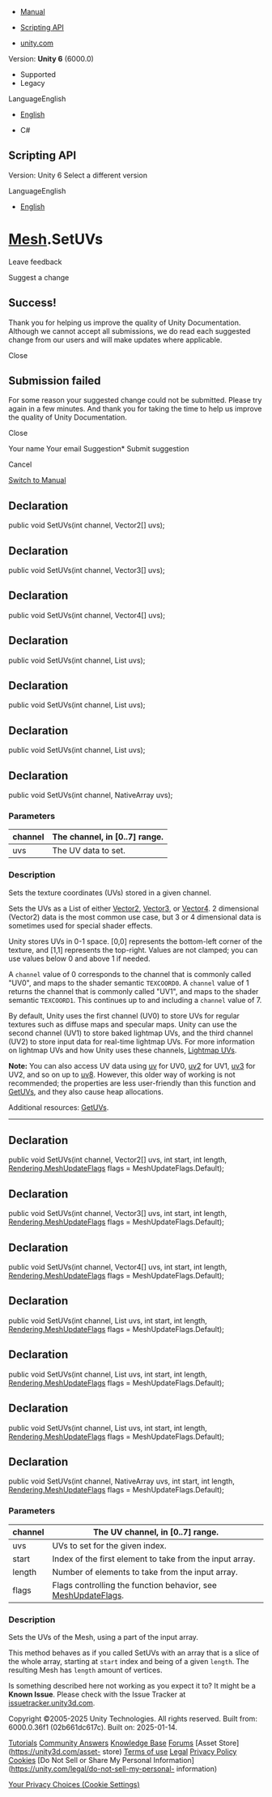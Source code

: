 [ ]()

  * [Manual](../Manual/index.html)
  * [Scripting API](../ScriptReference/index.html)

  * [unity.com](https://unity.com/)

Version: **Unity 6** (6000.0)

  * Supported
  * Legacy

LanguageEnglish

  * [English]()

  * C#

[ ](https://docs.unity3d.com)

## Scripting API

Version: Unity 6 Select a different version

LanguageEnglish

  * [English]()

#  [Mesh](Mesh.html).SetUVs

Leave feedback

Suggest a change

## Success!

Thank you for helping us improve the quality of Unity Documentation. Although
we cannot accept all submissions, we do read each suggested change from our
users and will make updates where applicable.

Close

## Submission failed

For some reason your suggested change could not be submitted. Please <a>try
again</a> in a few minutes. And thank you for taking the time to help us
improve the quality of Unity Documentation.

Close

Your name Your email Suggestion* Submit suggestion

Cancel

[Switch to Manual](../Manual/class-Mesh.html "Go to Mesh Component in the
Manual")

## Declaration

public void SetUVs(int channel, Vector2[] uvs);

## Declaration

public void SetUVs(int channel, Vector3[] uvs);

## Declaration

public void SetUVs(int channel, Vector4[] uvs);

## Declaration

public void SetUVs(int channel, List<Vector2> uvs);

## Declaration

public void SetUVs(int channel, List<Vector3> uvs);

## Declaration

public void SetUVs(int channel, List<Vector4> uvs);

## Declaration

public void SetUVs(int channel, NativeArray<T> uvs);

### Parameters

channel | The channel, in [0..7] range.  
---|---  
uvs | The UV data to set.  
  
### Description

Sets the texture coordinates (UVs) stored in a given channel.

Sets the UVs as a List of either [Vector2](Vector2.html),
[Vector3](Vector3.html), or [Vector4](Vector4.html). 2 dimensional (Vector2)
data is the most common use case, but 3 or 4 dimensional data is sometimes
used for special shader effects.  
  
Unity stores UVs in 0-1 space. [0,0] represents the bottom-left corner of the
texture, and [1,1] represents the top-right. Values are not clamped; you can
use values below 0 and above 1 if needed.  
  
A `channel` value of 0 corresponds to the channel that is commonly called
"UV0", and maps to the shader semantic `TEXCOORD0`. A `channel` value of 1
returns the channel that is commonly called "UV1", and maps to the shader
semantic `TEXCOORD1`. This continues up to and including a `channel` value of
7.  
  
By default, Unity uses the first channel (UV0) to store UVs for regular
textures such as diffuse maps and specular maps. Unity can use the second
channel (UV1) to store baked lightmap UVs, and the third channel (UV2) to
store input data for real-time lightmap UVs. For more information on lightmap
UVs and how Unity uses these channels, [Lightmap
UVs](../Manual/LightingGiUvs.html).  
  
**Note:** You can also access UV data using [uv](Mesh-uv.html) for UV0,
[uv2](Mesh-uv2.html) for UV1, [uv3](Mesh-uv3.html) for UV2, and so on up to
[uv8](Mesh-uv8.html). However, this older way of working is not recommended;
the properties are less user-friendly than this function and
[GetUVs](Mesh.GetUVs.html), and they also cause heap allocations.  
  
Additional resources: [GetUVs](Mesh.GetUVs.html).

* * *

## Declaration

public void SetUVs(int channel, Vector2[] uvs, int start, int length,
[Rendering.MeshUpdateFlags](Rendering.MeshUpdateFlags.html) flags =
MeshUpdateFlags.Default);

## Declaration

public void SetUVs(int channel, Vector3[] uvs, int start, int length,
[Rendering.MeshUpdateFlags](Rendering.MeshUpdateFlags.html) flags =
MeshUpdateFlags.Default);

## Declaration

public void SetUVs(int channel, Vector4[] uvs, int start, int length,
[Rendering.MeshUpdateFlags](Rendering.MeshUpdateFlags.html) flags =
MeshUpdateFlags.Default);

## Declaration

public void SetUVs(int channel, List<Vector2> uvs, int start, int length,
[Rendering.MeshUpdateFlags](Rendering.MeshUpdateFlags.html) flags =
MeshUpdateFlags.Default);

## Declaration

public void SetUVs(int channel, List<Vector3> uvs, int start, int length,
[Rendering.MeshUpdateFlags](Rendering.MeshUpdateFlags.html) flags =
MeshUpdateFlags.Default);

## Declaration

public void SetUVs(int channel, List<Vector4> uvs, int start, int length,
[Rendering.MeshUpdateFlags](Rendering.MeshUpdateFlags.html) flags =
MeshUpdateFlags.Default);

## Declaration

public void SetUVs(int channel, NativeArray<T> uvs, int start, int length,
[Rendering.MeshUpdateFlags](Rendering.MeshUpdateFlags.html) flags =
MeshUpdateFlags.Default);

### Parameters

channel | The UV channel, in [0..7] range.  
---|---  
uvs | UVs to set for the given index.  
start | Index of the first element to take from the input array.  
length | Number of elements to take from the input array.  
flags | Flags controlling the function behavior, see [MeshUpdateFlags](Rendering.MeshUpdateFlags.html).  
  
### Description

Sets the UVs of the Mesh, using a part of the input array.

This method behaves as if you called SetUVs with an array that is a slice of
the whole array, starting at `start` index and being of a given `length`. The
resulting Mesh has `length` amount of vertices.

Is something described here not working as you expect it to? It might be a
**Known Issue**. Please check with the Issue Tracker at
[issuetracker.unity3d.com](https://issuetracker.unity3d.com).

Copyright ©2005-2025 Unity Technologies. All rights reserved. Built from:
6000.0.36f1 (02b661dc617c). Built on: 2025-01-14.

[Tutorials](https://unity3d.com/learn) [Community
Answers](https://answers.unity3d.com) [Knowledge
Base](https://support.unity3d.com/hc/en-us)
[Forums](https://forum.unity3d.com) [Asset Store](https://unity3d.com/asset-
store) [Terms of use](https://docs.unity3d.com/Manual/TermsOfUse.html)
[Legal](https://unity.com/legal) [Privacy
Policy](https://unity.com/legal/privacy-policy)
[Cookies](https://unity.com/legal/cookie-policy) [Do Not Sell or Share My
Personal Information](https://unity.com/legal/do-not-sell-my-personal-
information)

[Your Privacy Choices (Cookie Settings)](javascript:void\(0\);)

